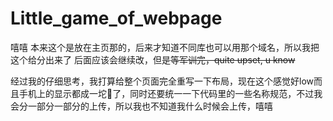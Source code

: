 # Little_game_of_webpage
嘻嘻
本来这个是放在主页那的，后来才知道不同库也可以用那个域名，所以我把这个给分出来了
后面应该会继续改，但是~~等军训完，quite upset, u know~~

经过我的仔细思考，我打算给整个页面完全重写一下布局，现在这个感觉好low而且手机上的显示都成一坨💩了，同时还要统一一下代码里的一些名称规范，不过我会分一部分一部分的上传，所以我也不知道我什么时候会上传，嘻嘻